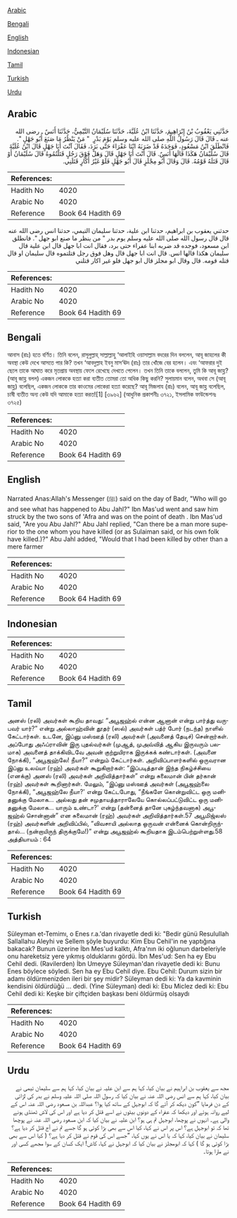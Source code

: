 [Arabic](#arabic)

[Bengali](#bengali)

[English](#english)

[Indonesian](#indonesian)

[Tamil](#tamil)

[Turkish](#turkish)

[Urdu](#urdu)

## Arabic


<div dir="rtl" lang="ar" style={{fontSize:'larger',backgroundColor:'#f8f9fa',padding:20}}>
حَدَّثَنِي يَعْقُوبُ بْنُ إِبْرَاهِيمَ، حَدَّثَنَا ابْنُ عُلَيَّةَ، حَدَّثَنَا سُلَيْمَانُ التَّيْمِيُّ، حَدَّثَنَا أَنَسٌ ـ رضى الله عنه ـ قَالَ قَالَ رَسُولُ اللَّهِ صلى الله عليه وسلم يَوْمَ بَدْرٍ ‏ "‏ مَنْ يَنْظُرُ مَا صَنَعَ أَبُو جَهْلٍ ‏"‏‏.‏ فَانْطَلَقَ ابْنُ مَسْعُودٍ، فَوَجَدَهُ قَدْ ضَرَبَهُ ابْنَا عَفْرَاءَ حَتَّى بَرَدَ، فَقَالَ آنْتَ أَبَا جَهْلٍ قَالَ ابْنُ عُلَيَّةَ قَالَ سُلَيْمَانُ هَكَذَا قَالَهَا أَنَسٌ‏.‏ قَالَ أَنْتَ أَبَا جَهْلٍ قَالَ وَهَلْ فَوْقَ رَجُلٍ قَتَلْتُمُوهُ قَالَ سُلَيْمَانُ أَوْ قَالَ قَتَلَهُ قَوْمُهُ‏.‏ قَالَ وَقَالَ أَبُو مِجْلَزٍ قَالَ أَبُو جَهْلٍ فَلَوْ غَيْرُ أَكَّارٍ قَتَلَنِي‏.‏
</div>
<div style={{backgroundColor:'#f8f9fa',padding:20, marginBottom: 10}}><table> <thead> <tr> <th>References:</th> <th></th> </tr> </thead> <tbody><tr><td>Hadith No</td><td>4020</td></tr><tr><td>Arabic No</td><td>4020</td></tr><tr><td>Reference</td><td>Book 64 Hadith 69</td></tr></tbody></table></div>


<div dir="rtl" lang="ar" style={{fontSize:'larger',backgroundColor:'#f8f9fa',padding:20}}>
حدثني يعقوب بن ابراهيم، حدثنا ابن علية، حدثنا سليمان التيمي، حدثنا انس رضى الله عنه قال قال رسول الله صلى الله عليه وسلم يوم بدر " من ينظر ما صنع ابو جهل ". فانطلق ابن مسعود، فوجده قد ضربه ابنا عفراء حتى برد، فقال انت ابا جهل قال ابن علية قال سليمان هكذا قالها انس. قال انت ابا جهل قال وهل فوق رجل قتلتموه قال سليمان او قال قتله قومه. قال وقال ابو مجلز قال ابو جهل فلو غير اكار قتلني
</div>
<div style={{backgroundColor:'#f8f9fa',padding:20, marginBottom: 10}}><table> <thead> <tr> <th>References:</th> <th></th> </tr> </thead> <tbody><tr><td>Hadith No</td><td>4020</td></tr><tr><td>Arabic No</td><td>4020</td></tr><tr><td>Reference</td><td>Book 64 Hadith 69</td></tr></tbody></table></div>

## Bengali


<div dir="ltr" lang="bn" style={{fontSize:'larger',backgroundColor:'#f8f9fa',padding:20}}>
আনাস (রাঃ) হতে বর্ণিত। তিনি বলেন, রাসূলুল্লাহ্ সাল্লাল্লাহু ‘আলাইহি ওয়াসাল্লাম বদরের দিন বললেন, আবূ জাহলের কী অবস্থা কেউ দেখে আসতে পার কি? তখন ‘আবদুল্লাহ ইবনু মাস‘ঊদ (রাঃ) তার খোঁজে বের হলেন। এবং ‘আফরার দুই ছেলে তাকে আঘাত করে মৃতপ্রায় অবস্থায় ফেলে রেখেছে দেখতে পেলেন। তখন তিনি তাকে বললেন, তুমি কি আবূ জাহ্ল? (আবূ জাহ্ল বলল) একজন লোককে হত্যা করা ব্যতীত তোমরা তো অধিক কিছু করনি? সুলায়মান বলেন, অথবা সে (আবূ জাহ্ল) বলেছিল, একজন লোককে তার কাওমের লোকেরা হত্যা করেছে? আবূ মিজলায (রাঃ) বলেন, আবূ জাহ্ল বলেছিল, চাষী ব্যতীত অন্য কেউ যদি আমাকে হত্যা করত![1] [৩৯৬২] (আধুনিক প্রকাশনীঃ ৩৭২১, ইসলামিক ফাউন্ডেশনঃ ৩৭২৫)
</div>
<div style={{backgroundColor:'#f8f9fa',padding:20, marginBottom: 10}}><table> <thead> <tr> <th>References:</th> <th></th> </tr> </thead> <tbody><tr><td>Hadith No</td><td>4020</td></tr><tr><td>Arabic No</td><td>4020</td></tr><tr><td>Reference</td><td>Book 64 Hadith 69</td></tr></tbody></table></div>

## English


<div dir="ltr" lang="en" style={{fontSize:'larger',backgroundColor:'#f8f9fa',padding:20}}>
Narrated Anas:Allah's Messenger (ﷺ) said on the day of Badr, "Who will go and see what has happened to Abu Jahl?" Ibn Mas'ud went and saw him struck by the two sons of 'Afra and was on the point of death . Ibn Mas'ud said, "Are you Abu Jahl?" Abu Jahl replied, "Can there be a man more superior to the one whom you have killed (or as Sulaiman said, or his own folk have killed.)?" Abu Jahl added, "Would that I had been killed by other than a mere farmer
</div>
<div style={{backgroundColor:'#f8f9fa',padding:20, marginBottom: 10}}><table> <thead> <tr> <th>References:</th> <th></th> </tr> </thead> <tbody><tr><td>Hadith No</td><td>4020</td></tr><tr><td>Arabic No</td><td>4020</td></tr><tr><td>Reference</td><td>Book 64 Hadith 69</td></tr></tbody></table></div>

## Indonesian


<div dir="ltr" lang="id" style={{fontSize:'larger',backgroundColor:'#f8f9fa',padding:20}}>

</div>
<div style={{backgroundColor:'#f8f9fa',padding:20, marginBottom: 10}}><table> <thead> <tr> <th>References:</th> <th></th> </tr> </thead> <tbody><tr><td>Hadith No</td><td>4020</td></tr><tr><td>Arabic No</td><td>4020</td></tr><tr><td>Reference</td><td>Book 64 Hadith 69</td></tr></tbody></table></div>

## Tamil


<div dir="ltr" lang="ta" style={{fontSize:'larger',backgroundColor:'#f8f9fa',padding:20}}>
அனஸ் (ரலி) அவர்கள் கூறிய தாவது: “அபூஜஹ்ல் என்ன ஆனான் என்று பார்த்து வருபவர் யார்?” என்று அல்லாஹ்வின் தூதர் (ஸல்) அவர்கள் பத்ர் போர் (நடந்த) நாளில் கேட்டார்கள். உடனே, இப்னு மஸ்ஊத் (ரலி) அவர்கள் (அவனைத் தேடிச்) சென்றார்கள். அப்போது அஃப்ராவின் இரு புதல்வர்கள் (முஆத், முஅவ்வித் ஆகிய இருவரும் பலமாக) அவனைத் தாக்கிவிடவே அவன் குற்றுயிராக இருக்கக் கண்டார்கள். (அவனை நோக்கி), “அபூஜஹ்லே! நீயா?” என்றும் கேட்டார்கள். அறிவிப்பாளர்களில் ஒருவரான இப்னு உலய்யா (ரஹ்) அவர்கள் கூறுகிறார்கள்: “இப்படித்தான் இந்த நிகழ்ச்சியை (எனக்கு) அனஸ் (ரலி) அவர்கள் அறிவித்தார்கள்” என்று சுலைமான் பின் தர்கான் (ரஹ்) அவர்கள் கூறினார்கள். மேலும், “இப்னு மஸ்ஊத் அவர்கள் (அபூஜஹ்லை நோக்கி), “அபூஜஹ்லே நீயா?' என்று கேட்டபோது, “நீங்களே கொன்றுவிட்ட ஒரு மனிதனுக்கு மேலாக... அல்லது தன் சமுதாயத்தாராலேயே கொல்லப்பட்டுவிட்ட ஒரு மனிதனுக்கு மேலாக... யாரும் உண்டா?' என்று (தன்னைத் தானே புகழ்ந்தவனாக) அபூஜஹ்ல் சொன்னான்” என சுலைமான் (ரஹ்) அவர்கள் அறிவித்தார்கள்.57 அபூமிஜ்லஸ் (ரஹ்) அவர்களின் அறிவிப்பில், “விவசாயி அல்லாத ஒருவன் என்னைக் கொன்றிருந்தால்... (நன்றாயிருந் திருக்குமே!)” என்று அபூஜஹ்ல் கூறியதாக இடம்பெற்றுள்ளது.58 அத்தியாயம் : 64
</div>
<div style={{backgroundColor:'#f8f9fa',padding:20, marginBottom: 10}}><table> <thead> <tr> <th>References:</th> <th></th> </tr> </thead> <tbody><tr><td>Hadith No</td><td>4020</td></tr><tr><td>Arabic No</td><td>4020</td></tr><tr><td>Reference</td><td>Book 64 Hadith 69</td></tr></tbody></table></div>

## Turkish


<div dir="ltr" lang="tr" style={{fontSize:'larger',backgroundColor:'#f8f9fa',padding:20}}>
Süleyman et-Temimı, o Enes r.a.'dan rivayetle dedi ki: "Bedir günü Resulullah Sallallahu Aleyhi ve Sellem şöyle buyurdu: Kim Ebu Cehil'in ne yaptığına bakacak? Bunun üzerine İbn Mes'ud kalktı, Afra'nın iki oğlunun darbeleriyle onu hareketsiz yere yıkmış olduklarını gördü. İbn Mes'ud: Sen ha ey Ebu Cehil dedi. (Ravilerden) İbn Umeyye Süleyman'dan rivayetle dedi ki: Bunu Enes böylece söyledi. Sen ha ey Ebu Cehil diye. Ebu Cehil: Durum sizin bir adamı öldürmenizden ileri bir şey midir? Süleyman dedi ki: Ya da kavminin kendisini öldürdüğü ... dedi. (Yine Süleyman) dedi ki: Ebu Miclez dedi ki: Ebu Cehil dedi ki: Keşke bir çiftçiden başkası beni öldürmüş olsaydı
</div>
<div style={{backgroundColor:'#f8f9fa',padding:20, marginBottom: 10}}><table> <thead> <tr> <th>References:</th> <th></th> </tr> </thead> <tbody><tr><td>Hadith No</td><td>4020</td></tr><tr><td>Arabic No</td><td>4020</td></tr><tr><td>Reference</td><td>Book 64 Hadith 69</td></tr></tbody></table></div>

## Urdu


<div dir="rtl" lang="ur" style={{fontSize:'larger',backgroundColor:'#f8f9fa',padding:20}}>
مجھ سے یعقوب بن ابراہیم نے بیان کیا، کہا ہم سے ابن علیہ نے بیان کیا، کہا ہم سے سلیمان تیمی نے بیان کیا، کہا ہم سے انس رضی اللہ عنہ نے بیان کیا کہ رسول اللہ صلی اللہ علیہ وسلم نے بدر کی لڑائی کے دن فرمایا ”کون دیکھ کر آئے گا کہ ابوجہل کے ساتھ کیا ہوا؟ عبداللہ بن مسعود رضی اللہ عنہ اس کے لیے روانہ ہوئے اور دیکھا کہ عفراء کے دونوں بیٹوں نے اسے قتل کر دیا ہے اور اس کی لاش ٹھنڈی ہونے والی ہے۔ انہوں نے پوچھا، ابوجہل تم ہی ہو؟ ابن علیہ نے بیان کیا کہ ابن مسعود رضی اللہ عنہ نے پوچھا تھا کہ تو ابوجہل ہے؟ اس پر اس نے کہا، کیا اس سے بھی بڑا کوئی ہو گا جسے تم نے آج قتل کر دیا ہے؟ سلیمان نے بیان کیا، کہا کہ یا اس نے یوں کہا، ”جسے اس کی قوم نے قتل کر دیا ہے؟ ( کیا اس سے بھی بڑا کوئی ہو گا ) کہا کہ ابومجلز نے بیان کیا کہ ابوجہل نے کہا، کاش! ایک کسان کے سوا مجھے کسی اور نے مارا ہوتا۔
</div>
<div style={{backgroundColor:'#f8f9fa',padding:20, marginBottom: 10}}><table> <thead> <tr> <th>References:</th> <th></th> </tr> </thead> <tbody><tr><td>Hadith No</td><td>4020</td></tr><tr><td>Arabic No</td><td>4020</td></tr><tr><td>Reference</td><td>Book 64 Hadith 69</td></tr></tbody></table></div>